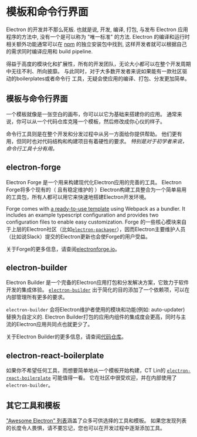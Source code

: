 # 模板和命令行界面

Electron 的开发并不那么死板. 也就是说, 开发, 编译, 打包, 与发布 Electron 应用程序的方法中, 没有一个是可以称为 "唯一标准" 的方法. Electron 的编译和运行时相关额外功能通常可以在 [npm](https://www.npmjs.com/search?q=electron) 的独立安装包中找到, 这样开发者就可以根据自己的需求同时编译应用和 build pipeline.

得益于高度的模块化和扩展性，所有的开发团队，无论大小都可以在整个开发周期中无往不利、所向披靡。 与此同时，对于大多数开发者来说如果能有一款社区驱动的boilerplates或者命令行 工具，无疑会使应用的编译、打包、分发更加简单。

## 模板与命令行界面

一个模板就像是一张空白的画布，你可以以它为基础来搭建你的应用。 通常来说，你可以从一个代码仓库克隆一个模板，然后修改成你心仪的样子。

命令行工具则是在整个开发和分发过程中从另一方面给你提供帮助。 他们更有用，但同时也对代码结构和构建项目有着硬性的要求。 *特别是对于初学者来说，命令行工具十分有用。*

## electron-forge

Electron Forge 是一个用来构建现代化Electron应用的完善的工具。 Electron Forge将多个现有的（ 且有稳定维护的 ）Electron构建工具整合为一个简单易用的工具包，所有人都可以用它来快速地搭建Electron开发环境。

Forge comes with [a ready-to-use template](https://electronforge.io/templates) using Webpack as a bundler. It includes an example typescript configuration and provides two configuration files to enable easy customization. Forge 的一些核心模块来自于上层的Electron社区（比如[`electron-packager`](https://github.com/electron/electron-packager)），因而Electron主要维护人员（比如说Slack）提交的Electron更新也会使Forge的用户受益。

关于Forge的更多信息，请查阅[electronforge.io](https://electronforge.io/)。

## electron-builder

Electron Builder 是一个完备的Electron应用打包和分发解决方案，它致力于软件开发的集成体验。 [`electron-builder`](https://github.com/electron-userland/electron-builder) 出于简化的目的添加了一个依赖项，可以在内部管理所有更多的要求。

`electron-builder` 会将Electron维护者使用的模块和功能(例如: auto-updater) 替换为自定义的. Electron Builder打包的应用内组件的集成度会更高，同时与主流的Electron应用共同点也就更少了。

关于Electron Builder的更多信息，请查阅[代码仓库](https://github.com/electron-userland/electron-builder)。

## electron-react-boilerplate

如果你不希望任何工具，而想要简单地从一个模板开始构建，CT Lin的 [`electron-react-boilerplate`](https://github.com/chentsulin/electron-react-boilerplate) 可能值得一看。 它在社区中很受欢迎，并在内部使用了 `electron-builder`。

## 其它工具和模板

["Awesome Electron" 列表](https://github.com/sindresorhus/awesome-electron#boilerplates)涵盖了众多可供选择的工具和模板。 如果您发现列表的长度令人畏惧，请不要忘记，您也可以在开发过程中逐渐添加工具。